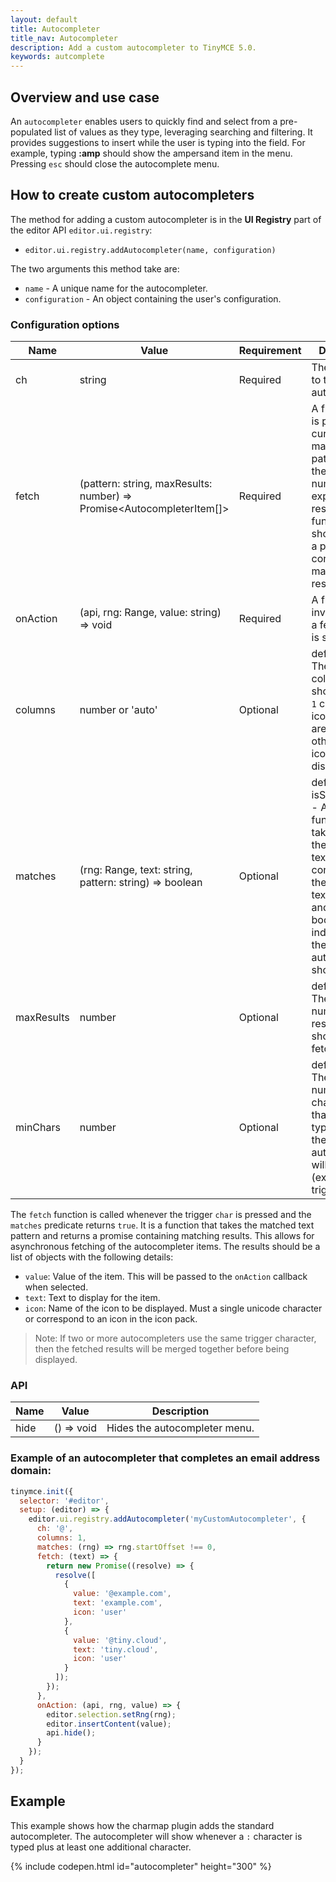 ```yaml
---
layout: default
title: Autocompleter
title_nav: Autocompleter
description: Add a custom autocompleter to TinyMCE 5.0.
keywords: autcomplete
---
```


## Overview and use case

An `autocompleter` enables users to quickly find and select from a pre-populated list of values as they type, leveraging searching and filtering. It provides suggestions to insert while the user is typing into the field. For example, typing <b>:amp</b> should show the ampersand item in the menu. Pressing `esc` should close the autocomplete menu.</p>

## How to create custom autocompleters

The method for adding a custom autocompleter is in the **UI Registry** part of the editor API `editor.ui.registry`:

* `editor.ui.registry.addAutocompleter(name, configuration)`

The two arguments this method take are:

* `name` - A unique name for the autocompleter.
* `configuration` - An object containing the user's configuration.

### Configuration options

| Name | Value | Requirement | Description |
| ---- | ----- | ----------- | ----------- |
| ch | string | Required | The character to trigger the autocompleter. |
| fetch |  (pattern: string, maxResults: number) => Promise<AutocompleterItem[]> | Required | A function that is passed the current matched text pattern and the maximum number of expected results. The function should return a promise containing matching results. |
| onAction | (api, rng: Range, value: string) => void | Required | A function invoked when a fetched item is selected. |
| columns | number or 'auto' | Optional | default: auto - The number of columns to show. If set to `1` column, then icons and text are displayed, otherwise only icons are displayed. |
| matches | (rng: Range, text: string, pattern: string) => boolean | Optional | default: isStartOfWord - A predicate function that takes a range, the current text node content and the matched text content and returns a boolean indicating if the autocompleter should trigger. |
| maxResults | number | Optional | default: 10 - The maximum number of results that should be fetched. |
| minChars | number | Optional | default: 1 - The minimum number of characters that must be typed before the autocompleter will trigger (excluding the trigger char). |

The `fetch` function is called whenever the trigger `char` is pressed and the `matches` predicate returns `true`. It is a function that takes the matched text pattern and returns a promise containing matching results. This allows for asynchronous fetching of the autocompleter items. The results should be a list of objects with the following details:
* `value`: Value of the item. This will be passed to the `onAction` callback when selected.
* `text`: Text to display for the item.
* `icon`: Name of the icon to be displayed. Must a single unicode character or correspond to an icon in the icon pack.

> Note: If two or more autocompleters use the same trigger character, then the fetched results will be merged together before being displayed.

### API

| Name | Value | Description |
| ---- | ----- | ----------- |
| hide | () => void | Hides the autocompleter menu. |

### Example of an autocompleter that completes an email address domain:

```js
tinymce.init({
  selector: '#editor',
  setup: (editor) => {
    editor.ui.registry.addAutocompleter('myCustomAutocompleter', {
      ch: '@',
      columns: 1,
      matches: (rng) => rng.startOffset !== 0,
      fetch: (text) => {
        return new Promise((resolve) => {
          resolve([
            {
              value: '@example.com',
              text: 'example.com',
              icon: 'user'
            },
            {
              value: '@tiny.cloud',
              text: 'tiny.cloud',
              icon: 'user'
            }
          ]);
        });
      },
      onAction: (api, rng, value) => {
        editor.selection.setRng(rng);
        editor.insertContent(value);
        api.hide();
      }
    });
  }
});
```

## Example

This example shows how the charmap plugin adds the standard autocompleter. The autocompleter will show whenever a `:` character is typed plus at least one additional character.

{% include codepen.html id="autocompleter" height="300" %}

